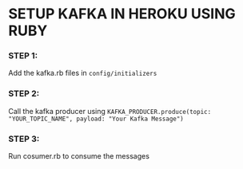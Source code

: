 # SETUP KAFKA IN HEROKU USING RUBY


### STEP 1:
Add the kafka.rb files in ```config/initializers```

### STEP 2:
Call the kafka producer using ```KAFKA_PRODUCER.produce(topic: "YOUR_TOPIC_NAME", payload: "Your Kafka Message")```

### STEP 3:
Run cosumer.rb to consume the messages
